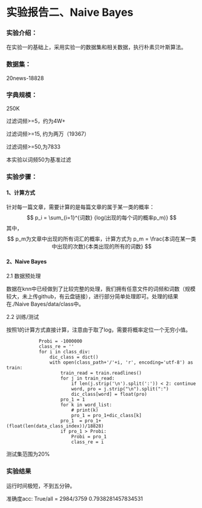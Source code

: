 # 实验报告二、Naive Bayes

### 实验介绍：

在实验一的基础上，采用实验一的数据集和相关数据，执行朴素贝叶斯算法。

### 数据集：

20news-18828

### 字典规模：

250K

过滤词频>=5，约为4W+

过滤词频>=15, 约为两万（19367）

过滤词频>=50,为7833

本实验以词频50为基准过滤

### 实验步骤：

#### 1、计算方式

针对每一篇文章，需要计算的是每篇文章的属于某一类的概率：
$$
p_i = \sum_{i=1}^{词数} {log(出现的每个词的概率p_m)}
$$
其中，
$$
p_m为文章中出现的所有词汇的概率，计算方式为
p_m = \frac{本词在某一类中出现的次数}{本类出现的所有的词数}
$$


#### 2、Naive Bayes

2.1 数据预处理

数据在knn中已经做到了比较完整的处理，我们拥有任意文件的词频和词数（规模较大，未上传github，有云盘链接），进行部分简单处理即可。处理的结果在./Naive Bayes/data/class中。

2.2 训练/测试

按照1的计算方式直接计算，注意由于取了log，需要将概率定位一个无穷小值。

```
			Probi = -1000000
			class_re = ''
			for i in class_div:
				dic_class = dict()
				with open(class_path+'/'+i, 'r', encoding='utf-8') as train:
					train_read = train.readlines()
					for j in train_read:
						if len(j.strip('\n').split(':')) < 2: continue
						word, pro = j.strip("\n").split(":")
						dic_class[word] = float(pro)
					pro_1 = 1
					for k in word_list:
						# print(k)
						pro_1 = pro_1+dic_class[k]
					pro_1  = pro_1+(float(len(data_class_index))/18828)
					if pro_1 > Probi:
						Probi = pro_1
						class_re = i
```



测试集范围为20%

### 实验结果

运行时间极短，不到五分钟。

准确度acc: True/all = 2984/3759 0.7938281457834531

